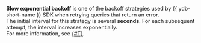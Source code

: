 **Slow exponential backoff** is one of the backoff strategies used by {{ ydb-short-name }} SDK when retrying queries that return an error.<br/>
The initial interval for this strategy is several **seconds**. For each subsequent attempt, the interval increases exponentially.<br/>
For more information, see [{#T}](../../error_handling.md#handling-retryable-errors).
